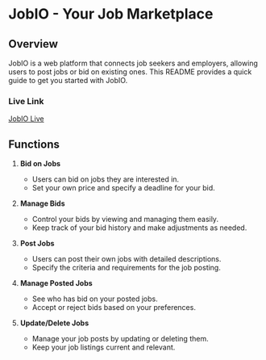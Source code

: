 # JobIO - Your Job Marketplace

## Overview

JobIO is a web platform that connects job seekers and employers, allowing users to post jobs or bid on existing ones. This README provides a quick guide to get you started with JobIO.

### Live Link

[JobIO Live](https://jobio-client-project.web.app)

## Functions

1. **Bid on Jobs**
   - Users can bid on jobs they are interested in.
   - Set your own price and specify a deadline for your bid.

2. **Manage Bids**
   - Control your bids by viewing and managing them easily.
   - Keep track of your bid history and make adjustments as needed.

3. **Post Jobs**
   - Users can post their own jobs with detailed descriptions.
   - Specify the criteria and requirements for the job posting.

4. **Manage Posted Jobs**
   - See who has bid on your posted jobs.
   - Accept or reject bids based on your preferences.

5. **Update/Delete Jobs**
   - Manage your job posts by updating or deleting them.
   - Keep your job listings current and relevant.



